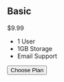 <div class="price-grid">
    <div class="grid-item">
      <h2>Basic</h2>
      <p class="price">$9.99</p>
      <ul>
        <li>1 User</li>
        <li>1GB Storage</li>
        <li>Email Support</li>
      </ul>
      <button>Choose Plan</button>
    </div>
  </div>
